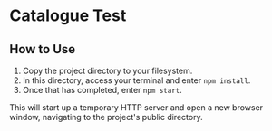 # Catalogue Test

## How to Use

1. Copy the project directory to your filesystem.
2. In this directory, access your terminal and enter `npm install`.
3. Once that has completed, enter `npm start`.

This will start up a temporary HTTP server and open a new browser window, navigating to the project's public directory.
